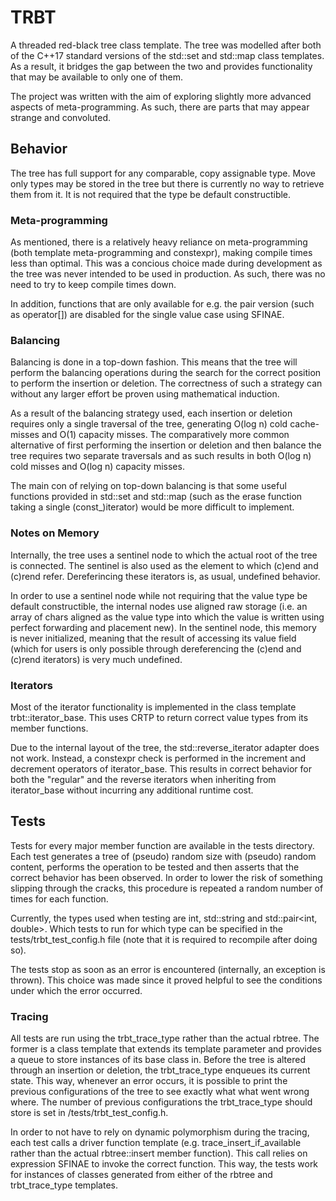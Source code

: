 # TRBT
A threaded red-black tree class template. The tree was modelled after both of the C++17 standard versions of the std::set and std::map class templates. As a result, it bridges the gap between the two and provides functionality that may be available to only one of them. 

The project was written with the aim of exploring slightly more advanced aspects of meta-programming. As such, there are parts that may appear strange and convoluted.

## Behavior
The tree has full support for any comparable, copy assignable type. Move only types may be stored in the tree but there is currently no way to retrieve them from it. It is not required that the type be default constructible.

### Meta-programming
As mentioned, there is a relatively heavy reliance on meta-programming (both template meta-programming and constexpr), making compile times less than optimal. This was a concious choice made during development as the tree was never intended to be used in production. As such, there was no need to try to keep compile times down.  

In addition, functions that are only available for e.g. the pair version (such as operator[]) are disabled for the single value case using SFINAE.

### Balancing 
Balancing is done in a top-down fashion. This means that the tree will perform the balancing operations during the search for the correct position to perform the insertion or deletion. The correctness of such a strategy can without any larger effort be proven using mathematical induction.  

As a result of the balancing strategy used, each insertion or deletion requires only a single traversal of the tree, generating O(log n) cold cache-misses and O(1) capacity misses. The comparatively more common alternative of first performing the insertion or deletion and then balance the tree requires two separate traversals and as such results in both O(log n) cold misses and O(log n) capacity misses.  

The main con of relying on top-down balancing is that some useful functions provided in std::set and std::map (such as the erase function taking a single (const_)iterator) would be more difficult to implement.   

### Notes on Memory 
Internally, the tree uses a sentinel node to which the actual root of the tree is connected. The sentinel is also used as the element to which (c)end and (c)rend refer. Dereferincing these iterators is, as usual, undefined behavior.  

In order to use a sentinel node while not requiring that the value type be default constructible, the internal nodes use aligned raw storage (i.e. an array of chars aligned as the value type into which the value is written using perfect forwarding and placement new). In the sentinel node, this memory is never initialized, meaning that the result of accessing its value field (which for users is only possible through dereferencing the (c)end and (c)rend iterators) is very much undefined.  

### Iterators
Most of the iterator functionality is implemented in the class template trbt::iterator\_base. This uses CRTP to return correct value types from its member functions.  

Due to the internal layout of the tree, the std::reverse\_iterator adapter does not work. Instead, a constexpr check is performed in the increment and decrement operators of iterator\_base. This results in correct behavior for both the "regular" and the reverse iterators when inheriting from iterator\_base without incurring any additional runtime cost.

## Tests
Tests for every major member function are available in the tests directory. Each test generates a tree of (pseudo) random size with (pseudo) random content, performs the operation to be tested and then asserts that the correct behavior has been observed. In order to lower the risk of something slipping through the cracks, this procedure is repeated a random number of times for each function.

Currently, the types used when testing are int, std::string and std::pair<int, double>. Which tests to run for which type can be specified in the tests/trbt\_test\_config.h file (note that it is required to recompile after doing so).

The tests stop as soon as an error is encountered (internally, an exception is thrown). This choice was made since it proved helpful to see the conditions under which the error occurred.

### Tracing
All tests are run using the trbt\_trace\_type rather than the actual rbtree. The former is a class template that extends its template parameter and provides a queue to store instances of its base class in. Before the tree is altered through an insertion or deletion, the trbt\_trace\_type enqueues its current state. This way, whenever an error occurs, it is possible to print the previous configurations of the tree to see exactly what what went wrong where. The number of previous configurations the trbt\_trace\_type should store is set in /tests/trbt\_test\_config.h.

In order to not have to rely on dynamic polymorphism during the tracing, each test calls a driver function template (e.g. trace\_insert\_if\_available rather than the actual rbtree::insert member function). This call relies on expression SFINAE to invoke the correct function. This way, the tests work for instances of classes generated from either of the rbtree and trbt\_trace\_type templates.
